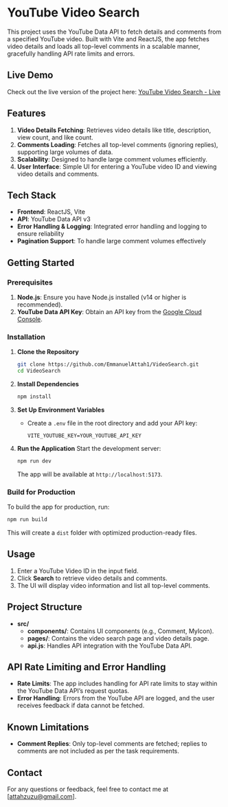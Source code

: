 # YouTube Video Search

This project uses the YouTube Data API to fetch details and comments from a specified YouTube video. Built with Vite and ReactJS, the app fetches video details and loads all top-level comments in a scalable manner, gracefully handling API rate limits and errors.

## Live Demo

Check out the live version of the project here: [YouTube Video Search - Live](http://54.146.151.169:3000/)

## Features

1. **Video Details Fetching**: Retrieves video details like title, description, view count, and like count.
2. **Comments Loading**: Fetches all top-level comments (ignoring replies), supporting large volumes of data.
3. **Scalability**: Designed to handle large comment volumes efficiently.
4. **User Interface**: Simple UI for entering a YouTube video ID and viewing video details and comments.

## Tech Stack

- **Frontend**: ReactJS, Vite
- **API**: YouTube Data API v3
- **Error Handling & Logging**: Integrated error handling and logging to ensure reliability
- **Pagination Support**: To handle large comment volumes effectively

## Getting Started

### Prerequisites

1. **Node.js**: Ensure you have Node.js installed (v14 or higher is recommended).
2. **YouTube Data API Key**: Obtain an API key from the [Google Cloud Console](https://console.cloud.google.com/).

### Installation

1. **Clone the Repository**
   ```bash
   git clone https://github.com/EmmanuelAttah1/VideoSearch.git
   cd VideoSearch
   ```

2. **Install Dependencies**
   ```bash
   npm install
   ```

3. **Set Up Environment Variables**
   - Create a `.env` file in the root directory and add your API key:
     ```env
     VITE_YOUTUBE_KEY=YOUR_YOUTUBE_API_KEY
     ```

4. **Run the Application**
   Start the development server:
   ```bash
   npm run dev
   ```

   The app will be available at `http://localhost:5173`.

### Build for Production

To build the app for production, run:
```bash
npm run build
```
This will create a `dist` folder with optimized production-ready files.

## Usage

1. Enter a YouTube Video ID in the input field.
2. Click **Search** to retrieve video details and comments.
3. The UI will display video information and list all top-level comments.

## Project Structure

- **src/**
  - **components/**: Contains UI components (e.g., Comment, MyIcon).
  - **pages/**: Contains the video search page and video details page.
  - **api.js**: Handles API integration with the YouTube Data API.

## API Rate Limiting and Error Handling

- **Rate Limits**: The app includes handling for API rate limits to stay within the YouTube Data API’s request quotas.
- **Error Handling**: Errors from the YouTube API are logged, and the user receives feedback if data cannot be fetched.

## Known Limitations

- **Comment Replies**: Only top-level comments are fetched; replies to comments are not included as per the task requirements.

## Contact

For any questions or feedback, feel free to contact me at [attahzuzu@gmail.com].
